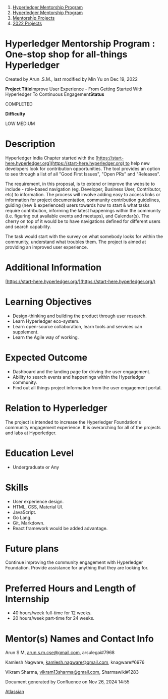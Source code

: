 1. [Hyperledger Mentorship Program](index.html)
2. [Hyperledger Mentorship Program](Hyperledger-Mentorship-Program_21954571.html)
3. [Mentorship Projects](Mentorship-Projects_21954604.html)
4. [2022 Projects](2022-Projects_21954800.html)

# Hyperledger Mentorship Program : One-stop shop for all-things Hyperledger

Created by Arun .S.M., last modified by Min Yu on Dec 19, 2022

**Project Title**Improve User Experience - From Getting Started With Hyperledger To Continuous Engagement**Status**

COMPLETED

**Difficulty**

LOW MEDIUM   

# Description

Hyperledger India Chapter started with the [https://start-here.hyperledger.org](https://start-here.hyperledger.org) to help new developers look for contribution opportunities. The tool provides an option to see through a list of all "Good First Issues", "Open PRs" and "Releases".

The requirement, in this proposal, is to extend or improve the website to include - role-based navigation (eg. Developer, Business User, Contributor, etc) to information. The process will involve adding easy to access links or information for project documentation, community contribution guidelines, guiding (new &amp; experienced) users towards how to start &amp; what tasks require contribution, informing the latest happenings within the community (i.e. figuring out available events and meetups), and Calendar(s). The cherry on top of it would be to have navigations defined for different users and search capability.

The task would start with the survey on what somebody looks for within the community, understand what troubles them. The project is aimed at providing an improved user experience.

# Additional Information

[https://start-here.hyperledger.org/](https://start-here.hyperledger.org/)

# Learning Objectives

- Design-thinking and building the product through user research.
- Learn Hyperledger eco-system.
- Learn open-source collaboration, learn tools and services can supplement.
- Learn the Agile way of working.

# Expected Outcome

- Dashboard and the landing page for driving the user engagement.
- Ability to search events and happenings within the Hyperledger community.
- Find out all things project information from the user engagement portal.

# Relation to Hyperledger

The project is intended to increase the Hyperledger Foundation's community engagement experience. It is overarching for all of the projects and labs at Hyperledger.

# Education Level

- Undergraduate or Any

# Skills

- User experience design.
- HTML, CSS, Material UI.
- JavaScript.
- Go Lang.
- Git, Markdown.
- React framework would be added advantage.

# Future plans

Continue improving the community engagement with Hyperledger Foundation. Provide assistance for anything that they are looking for.

# Preferred Hours and Length of Internship

- 40 hours/week full-time for 12 weeks.
- 20 hours/week part-time for 24 weeks.

# Mentor(s) Names and Contact Info

Arun S M, arun.s.m.cse@gmail.com, arsulegai#7968

Kamlesh Nagware, kamlesh.nagware@gmail.com, knagware#6976

Vikram Sharma, vikram13sharma@gmail.com, Sharmawiki#1283

Document generated by Confluence on Nov 26, 2024 14:55

[Atlassian](http://www.atlassian.com/)
